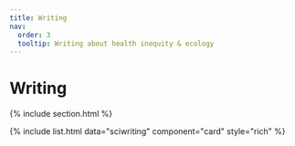 ```yaml
---
title: Writing
nav:
  order: 3
  tooltip: Writing about health inequity & ecology
---
```


# <i class="fa-solid fa-pen-nib"></i>Writing
{% include section.html %}

{%
  include list.html
  data="sciwriting"
  component="card"
  style="rich"
%}
